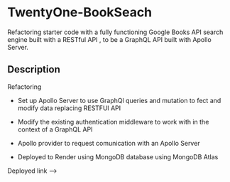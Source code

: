 # TwentyOne-BookSeach
Refactoring starter code with a fully functioning Google Books API search engine built with a RESTful API , to be a GraphQL API built with Apollo Server.

## Description 
Refactoring 
- Set up Apollo Server to use GraphQl queries and mutation to fect and modify data replacing RESTFUl API 

- Modify the existing authentication middleware to work with in the context of a GraphQL API

- Apollo provider to request comunication with an Apollo Server 

- Deployed to Render using MongoDB database using MongoDB Atlas 

Deployed link -->



